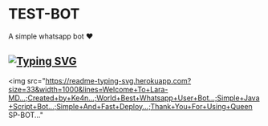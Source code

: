 # TEST-BOT
A simple whatsapp bot ❤️

## [![Typing SVG](https://readme-typing-svg.herokuapp.com?font=Rockstar-ExtraBold&color=F00&lines=HELLO+IM+KE4N+SP+MD+DEVELOPER)](https://git.io/typing-svg)








<img src="https://readme-typing-svg.herokuapp.com?size=33&width=1000&lines=Welcome+To+Lara-MD...;Created+by+Ke4n...;World+Best+Whatsapp+User+Bot...;Simple+Java+Script+Bot...;Simple+And+Fast+Deploy...;Thank+You+For+Using+Queen SP-BOT..."
